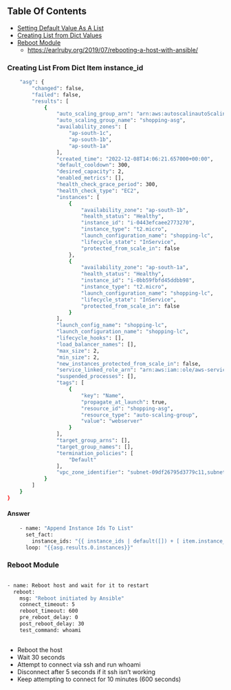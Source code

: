 ## Table Of Contents

- [ Setting Default Value As A List ](#creating-list-from-dict-item--instance_id)
- [ Creating List from Dict Values ](#creating-list-from-dict-item--instance_id)
- [ Reboot Module](#reboot-module) 
   - https://earlruby.org/2019/07/rebooting-a-host-with-ansible/


###  Creating List From Dict Item  instance_id 

```sh
    "asg": {
        "changed": false,
        "failed": false,
        "results": [
            {
                "auto_scaling_group_arn": "arn:aws:autoscalinautoScalingGroupName/shopping-asg",
                "auto_scaling_group_name": "shopping-asg",
                "availability_zones": [
                    "ap-south-1c",
                    "ap-south-1b",
                    "ap-south-1a"
                ],
                "created_time": "2022-12-08T14:06:21.657000+00:00",
                "default_cooldown": 300,
                "desired_capacity": 2,
                "enabled_metrics": [],
                "health_check_grace_period": 300,
                "health_check_type": "EC2",
                "instances": [
                    {
                        "availability_zone": "ap-south-1b",
                        "health_status": "Healthy",
                        "instance_id": "i-0443efcaee2773270",
                        "instance_type": "t2.micro",
                        "launch_configuration_name": "shopping-lc",
                        "lifecycle_state": "InService",
                        "protected_from_scale_in": false
                    },
                    {
                        "availability_zone": "ap-south-1a",
                        "health_status": "Healthy",
                        "instance_id": "i-0bb59fbfd45ddbb98",
                        "instance_type": "t2.micro",
                        "launch_configuration_name": "shopping-lc",
                        "lifecycle_state": "InService",
                        "protected_from_scale_in": false
                    }
                ],
                "launch_config_name": "shopping-lc",
                "launch_configuration_name": "shopping-lc",
                "lifecycle_hooks": [],
                "load_balancer_names": [],
                "max_size": 2,
                "min_size": 2,
                "new_instances_protected_from_scale_in": false,
                "service_linked_role_arn": "arn:aws:iam::ole/aws-service-role/autoscaling.amazonaws.com/AWSServiceRoleForAutoScaling",
                "suspended_processes": [],
                "tags": [
                    {
                        "key": "Name",
                        "propagate_at_launch": true,
                        "resource_id": "shopping-asg",
                        "resource_type": "auto-scaling-group",
                        "value": "webserver"
                    }
                ],
                "target_group_arns": [],
                "target_group_names": [],
                "termination_policies": [
                    "Default"
                ],
                "vpc_zone_identifier": "subnet-09df26795d3779c11,subnet-0970b1a17c1cfd04d,subnet-0d580c3c810ce1d21"
            }
        ]
    }
}
```


#### Answer


```sh
    - name: "Append Instance Ids To List"
      set_fact:
        instance_ids: "{{ instance_ids | default([]) + [ item.instance_id ] }}"
      loop: "{{asg.results.0.instances}}"
```


### Reboot Module


```sh

- name: Reboot host and wait for it to restart
  reboot:
    msg: "Reboot initiated by Ansible"
    connect_timeout: 5
    reboot_timeout: 600
    pre_reboot_delay: 0
    post_reboot_delay: 30
    test_command: whoami
    
```


- Reboot the host
- Wait 30 seconds
- Attempt to connect via ssh and run whoami
- Disconnect after 5 seconds if it ssh isn’t working
- Keep attempting to connect for 10 minutes (600 seconds)
